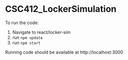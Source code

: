 # CSC412_LockerSimulation

To run the code:

1. Navigate to react/locker-sim
2. run `npm update`
3. run `npm start`

Running code should be available at http://localhost:3000